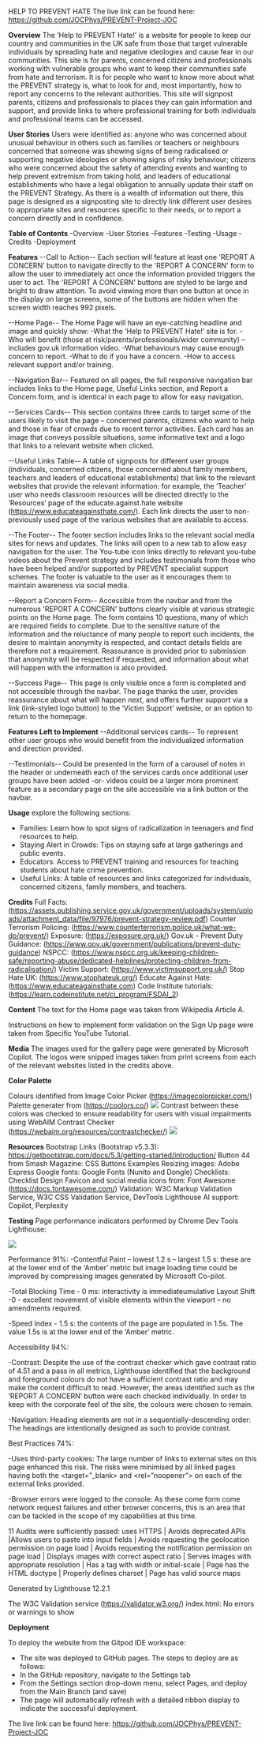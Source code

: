 HELP TO PREVENT HATE
The live link can be found here: https://github.com/JOCPhys/PREVENT-Project-JOC

__Overview__
The ‘Help to PREVENT Hate!’ is a website for people to keep our country and communities in the UK safe from those that target vulnerable individuals by spreading hate and negative ideologies and cause fear in our communities. This site is for parents, concerned citizens and professionals working with vulnerable groups who want to keep their communities safe from hate and terrorism. It is for people who want to know more about what the PREVENT strategy is, what to look for and, most importantly, how to report any concerns to the relevant authorities. This site will signpost parents, citizens and professionals to places they can gain information and support, and provide links to where professional training for both individuals and professional teams can be accessed. 

__User Stories__
Users were identified as: anyone who was concerned about unusual behaviour in others such as families or teachers or neighbours concerned that someone was showing signs of being radicalised or supporting negative ideologies or showing signs of risky behaviour; citizens who were concerned about the safety of attending events and wanting to help prevent extremism from taking hold, and leaders of educational establishments who have a legal obligation to annually update their staff on the PREVENT Strategy. 
As there is a wealth of information out there, this page is designed as a signposting site to directly link different user desires to appropriate sites and resources specific to their needs, or to report a concern directly and in confidence. 

__Table of Contents__
-Overview
-User Stories
-Features
-Testing
-Usage
-Credits
-Deployment

__Features__
--Call to Action--
 Each section will feature at least one 'REPORT A CONCERN' button to navigate directly to the 'REPORT A CONCERN' form to allow the user to immediately act once the information provided triggers the user to act.
 The 'REPORT A CONCERN' buttons are styled to be large and bright to draw attention. To avoid viewing more than one button at once in the display on large screens, some of the buttons are hidden when the screen width reaches 992 pixels.

--Home Page--
 The Home Page will have an eye-catching headline and image and quickly show:
  -What the ‘Help to PREVENT Hate!’ site is for.
  -Who will benefit (those at risk/parents/professionals/wider community) – includes gov.uk information video.
  -What behaviours may cause enough concern to report.
  -What to do if you have a concern.
  -How to access relevant support and/or training.

--Navigation Bar--
 Featured on all pages, the full responsive navigation bar includes links to the Home page, Useful Links section, and Report a Concern form, and is identical in each page to allow for easy navigation.

--Services Cards--
This section contains three cards to target some of the users likely to visit the page – concerned parents, citizens who want to help and those in fear of crowds due to recent terror activities. Each card has an image that conveys possible situations, some informative text and a logo that links to a relevant website when clicked. 

--Useful Links Table--
 A table of signposts for different user groups (individuals, concerned citizens, those concerned about family members, teachers and leaders of educational establishments) that link to the relevant websites that provide the relevant information: for example, the ‘Teacher’ user who needs classroom resources will be directed directly to the ‘Resources’ page of the educate.against.hate website (https://www.educateagainsthate.com/). Each link directs the user to non-previously used page of the various websites that are available to access. 

--The Footer--
The footer section includes links to the relevant social media sites for news and updates. The links will open to a new tab to allow easy navigation for the user. 
The You-tube icon links directly to relevant you-tube videos about the Prevent strategy and includes testimonials from those who have been helped and/or supported by PREVENT specialist support schemes.
The footer is valuable to the user as it encourages them to maintain awareness via social media.


--Report a Concern Form--
 Accessible from the navbar and from the numerous 'REPORT A CONCERN' buttons clearly visible at various strategic points on the Home page. 
 The form contains 10 questions, many of which are required fields to complete. Due to the sensitive nature of the information and the reluctance of many people to report such incidents, the desire to maintain anonymity is respected, and contact details fields are therefore not a requirement. Reassurance is provided prior to submission that anonymity will be respected if requested, and information about what will happen with the information is also provided. 

--Success Page--
 This page is only visible once a form is completed and not accessible through the navbar. The page thanks the user, provides reassurance about what will happen next, and offers further support via a link (link-styled logo button) to the ‘Victim Support’ website, or an option to return to the homepage.

__Features Left to Implement__
--Additional services cards--
To represent other user groups who would benefit from the individualized information and direction provided.

--Testimonials--
Could be presented in the form of a carousel of notes in the header or underneath each of the services cards once additional user groups have been added 
-or-
 videos could be a larger more prominent feature as a secondary page on the site accessible via a link button or the navbar.


__Usage__
 explore the following sections:

- Families: Learn how to spot signs of radicalization in teenagers and find resources to help.
- Staying Alert in Crowds: Tips on staying safe at large gatherings and public events.
- Educators: Access to PREVENT training and resources for teaching students about hate crime prevention.
- Useful Links: A table of resources and links categorized for individuals, concerned citizens, family members, and teachers.

__Credits__
Full Facts: (https://assets.publishing.service.gov.uk/government/uploads/system/uploads/attachment_data/file/97976/prevent-strategy-review.pdf)
Counter Terrorism Policing: (https://www.counterterrorism.police.uk/what-we-do/prevent/)
Exposure: (https://exposure.org.uk/)
Gov.uk - Prevent Duty Guidance: (https://www.gov.uk/government/publications/prevent-duty-guidance)
NSPCC: (https://www.nspcc.org.uk/keeping-children-safe/reporting-abuse/dedicated-helplines/protecting-children-from-radicalisation/)
Victim Support: (https://www.victimsupport.org.uk/)
Stop Hate UK: (https://www.stophateuk.org/)
Educate Against Hate: (https://www.educateagainsthate.com)
Code Institute tutorials: (https://learn.codeinstitute.net/ci_program/FSDAI_2)


__Content__
The text for the Home page was taken from Wikipedia Article A.

Instructions on how to implement form validation on the Sign Up page were taken from Specific YouTube Tutorial.



__Media__
The images used for the gallery page were generated by Microsoft Copilot.
The logos were snipped images taken from print screens from each of the relevant websites listed in the credits above.

__Color Palette__

Colours identified from Image Color Picker (https://imagecolorpicker.com/)
Palette generater from (https://coolors.co/)  <img src="assets/README-Images/Readme-colour-palette.png">
Contrast between these colors was checked to ensure readability for users with visual impairments using WebAIM Contrast Checker (https://webaim.org/resources/contrastchecker/) <img src="assets/README-Images/contrast-checker.png">

__Resources__
Bootstrap Links (Bootstrap v5.3.3): https://getbootstrap.com/docs/5.3/getting-started/introduction/
Button 44 from Smash Magazine: CSS Buttons Examples
Resizing images: Adobe Express 
Google fonts: Google Fonts (Nunito and Dongle)
Checklists: Checklist Design
Favicon and social media icons from: Font Awesome (https://docs.fontawesome.com/)
Validation: W3C Markup Validation Service, W3C CSS Validation Service, DevTools Lighthouse
AI support: Copilot, Perplexity

__Testing__
Page performance indicators performed by Chrome Dev Tools Lighthouse:

<img src="assets/README-Images/Readme-Lighthouse-validator-Chrome-Dev-Tools.png">

Performance 91%: 
 -Contentful Paint – lowest 1.2 s – largest 1.5 s:  these are at the lower end of the ‘Amber’ metric but image loading time could be improved by compressing images generated by Microsoft Co-pilot.

 -Total Blocking Time - 0 ms: interactivity is immediateumulative Layout Shift -0  - excellent movement of visible elements within the viewport – no amendments required.

 -Speed Index - 1.5 s: the contents of the page are populated in 1.5s. The value 1.5s is at the lower end of the ‘Amber’ metric.

Accessibility 94%: 

 -Contrast: Despite the use of the contrast checker which gave contrast ratio of 4.51 and a pass in all metrics, Lighthouse identified that the background and foreground colours do not have a sufficient contrast ratio and may make the content difficult to read. However, the areas identified such as the ‘REPORT A CONCERN’ button were each checked individually. In order to keep with the corporate feel of the site, the colours were chosen to remain. 

 -Navigation: Heading elements are not in a sequentially-descending order: The headings are intentionally designed as such to provide contrast. 

Best Practices 74%:

 -Uses third-party cookies: The large number of links to external sites on this page enhanced this risk.  The risks were minimised by all linked pages having both the <target=”_blank> and <rel=”noopener”> on each of the external links provided.

-Browser errors were logged to the console: As these come form come network request failures and other browser concerns, this is an area that can be tackled in the scope of my capabilities at this time. 

11 Audits were sufficiently passed: uses HTTPS  | Avoids deprecated APIs |Allows users to paste into input fields | Avoids requesting the geolocation permission on page load | Avoids requesting the notification permission on page load | Displays images with correct aspect ratio | Serves images with appropriate resolution | Has a <meta name="viewport"> tag with width or initial-scale | Page has the HTML doctype | Properly defines charset | Page has valid source maps
	
Generated by Lighthouse 12.2.1 

The W3C Validation service (https://validator.w3.org/) 
index.html: No errors or warnings to show



__Deployment__

To deploy the website from the Gitpod IDE workspace:
 - The site was deployed to GitHub pages. The steps to deploy are as follows:
 - In the GitHub repository, navigate to the Settings tab
 - From the Settings section drop-down menu, select Pages, and deploy from the Main Branch (and save)
 - The page will automatically refresh with a detailed ribbon display to indicate the successful deployment.

The live link can be found here: https://github.com/JOCPhys/PREVENT-Project-JOC
